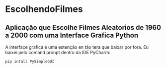 # EscolhendoFilmes
## Aplicação que Escolhe Filmes Aleatorios de 1960 a 2000 com uma Interface Grafica Python

A interface grafica é uma estenção en tão tera que baixar por fora.
Eu baixei pelo comand pronpt dentro da IDE PyCharm:

    pip intall PySimpleGUI
